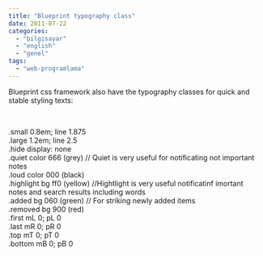 ```yaml
---
title: "Blueprint typography class"
date: 2011-07-22
categories: 
  - "bilgisayar"
  - "english"
  - "genel"
tags: 
  - "web-programlama"
---
```


Blueprint css framework also have the typography classes for quick and stable styling texts:  
  
   
  
.small 0.8em; line 1.875  
.large 1.2em; line 2.5  
.hide display: none  
.quiet color 666 (grey) // Quiet is very useful for notificating not important notes  
.loud color 000 (black)  
.highlight bg ff0 (yellow) //Hightlight is very useful notificatinf imortant notes and search results including words  
.added bg 060 (green) // For striking newly added items  
.removed bg 900 (red)  
.first mL 0; pL 0  
.last mR 0; pR 0  
.top mT 0; pT 0  
.bottom mB 0; pB 0

